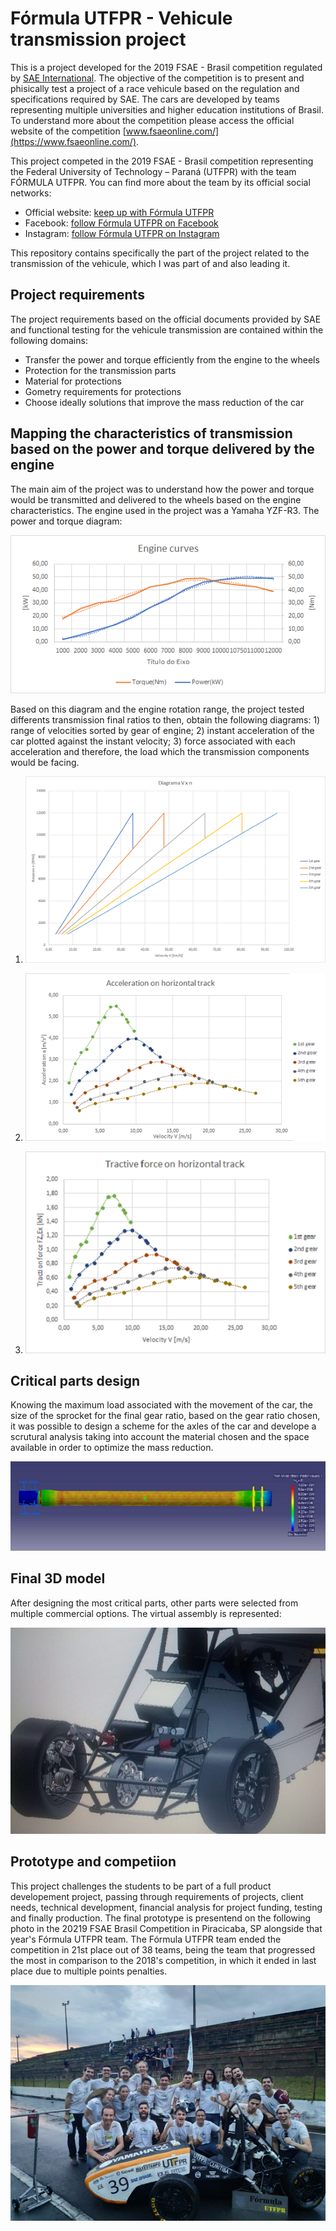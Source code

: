 # Fórmula UTFPR - Vehicule transmission project
This is a project developed for the 2019 FSAE - Brasil competition regulated by [SAE International](https://www.sae.org/). The objective of the competition is to present and phisically test a project of a race vehicule based on the regulation and specifications required by SAE. The cars are developed by teams representing multiple universities and higher education institutions of Brasil. To understand more about the competition please access the official website of the competition [www.fsaeonline.com/](https://www.fsaeonline.com/).

This project competed in the 2019 FSAE - Brasil competition representing the Federal University of Technology – Paraná (UTFPR) with the team FÓRMULA UTFPR. You can find more about the team by its official social networks:

- Official website: [keep up with Fórmula UTFPR](http://formulautfpr.com.br/)
- Facebook: [follow Fórmula UTFPR on Facebook](https://www.facebook.com/FormulaUTFPR)
- Instagram: [follow Fórmula UTFPR on Instagram](https://www.instagram.com/formulautfpr/)


This repository contains specifically the part of the project related to the transmission of the vehicule, which I was part of and also leading it.

## Project requirements

The project requirements based on the official documents provided by SAE and functional testing for the vehicule transmission are contained within the following domains:

- Transfer the power and torque efficiently from the engine to the wheels
- Protection for the transmission parts
- Material for protections
- Gometry requirements for protections 
- Choose ideally solutions that improve the mass reduction of the car

## Mapping the characteristics of transmission based on the power and torque delivered by the engine

The main aim of the project was to understand how the power and torque would be transmitted and delivered to the wheels based on the engine characteristics. The engine used in the project was a Yamaha YZF-R3. The power and torque diagram:

![Power and Torque diagram](./images/PowerTorqueCurve.png)

Based on this diagram and the engine rotation range, the project tested differents transmission final ratios to then, obtain the following diagrams: 1) range of velocities sorted by gear of engine; 2) instant acceleration of the car plotted against the instant velocity; 3) force associated with each acceleration and therefore, the load which the transmission components would be facing. 

1. ![Velocity rotation diagram](./images/RPMxVel.png)

2. ![Acceleration velocity diagram](./images/AccelerationCar.png)

3. ![Traction force diagram](./images/TractiveForce.png)

## Critical parts design

Knowing the maximum load associated with the movement of the car, the size of the sprocket for the final gear ratio, based on the gear ratio chosen, it was possible to design a scheme for the axles of the car and develope a scrutural analysis taking into account the material chosen and the space available in order to optimize the mass reduction.

![Axle structural analisys](./images/AxleSimulation.png)

## Final 3D model

After designing the most critical parts, other parts were selected from multiple commercial options. The virtual assembly is represented:

![3D assembly](./images/3dAssembly.png)

## Prototype and competiion

This project challenges the students to be part of a full product developement project, passing through requirements of projects, client needs, technical development, financial analysis for project funding, testing and finally production. The final prototype is presentend on the following photo in the 20219 FSAE Brasil Competition in Piracicaba, SP alongside that year's Fórmula UTFPR team. The Fórmula UTFPR team ended the competition in 21st place out of 38 teams, being the team that progressed the most in comparison to the 2018's competition, in which it ended in last place due to multiple points penalties.

![Formula UTFPR team](./images/formulaUTFPRteam.png)

